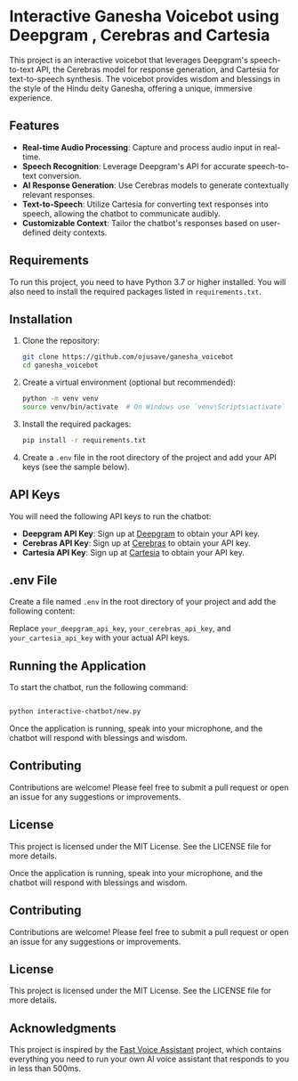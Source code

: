 # Interactive Ganesha Voicebot using Deepgram , Cerebras and Cartesia

This project is an interactive voicebot that leverages Deepgram's speech-to-text API, the Cerebras model for response generation, and Cartesia for text-to-speech synthesis. The voicebot provides wisdom and blessings in the style of the Hindu deity Ganesha, offering a unique, immersive experience.

## Features

- **Real-time Audio Processing**: Capture and process audio input in real-time.
- **Speech Recognition**: Leverage Deepgram's API for accurate speech-to-text conversion.
- **AI Response Generation**: Use Cerebras models to generate contextually relevant responses.
- **Text-to-Speech**: Utilize Cartesia for converting text responses into speech, allowing the chatbot to communicate audibly.
- **Customizable Context**: Tailor the chatbot's responses based on user-defined deity contexts.

## Requirements

To run this project, you need to have Python 3.7 or higher installed. You will also need to install the required packages listed in `requirements.txt`.

## Installation

1. Clone the repository:
   ```bash
   git clone https://github.com/ojusave/ganesha_voicebot
   cd ganesha_voicebot
   ```

2. Create a virtual environment (optional but recommended):
   ```bash
   python -m venv venv
   source venv/bin/activate  # On Windows use `venv\Scripts\activate`
   ```

3. Install the required packages:
   ```bash
   pip install -r requirements.txt
   ```

4. Create a `.env` file in the root directory of the project and add your API keys (see the sample below).

## API Keys

You will need the following API keys to run the chatbot:

- **Deepgram API Key**: Sign up at [Deepgram](https://deepgram.com/) to obtain your API key.
- **Cerebras API Key**: Sign up at [Cerebras](https://cerebras.net/) to obtain your API key.
- **Cartesia API Key**: Sign up at [Cartesia](https://cartesia.ai/) to obtain your API key.

## .env File

Create a file named `.env` in the root directory of your project and add the following content:


Replace `your_deepgram_api_key`, `your_cerebras_api_key`, and `your_cartesia_api_key` with your actual API keys.

## Running the Application

To start the chatbot, run the following command:

```bash

python interactive-chatbot/new.py
```

Once the application is running, speak into your microphone, and the chatbot will respond with blessings and wisdom.

## Contributing

Contributions are welcome! Please feel free to submit a pull request or open an issue for any suggestions or improvements.

## License

This project is licensed under the MIT License. See the LICENSE file for more details.


Once the application is running, speak into your microphone, and the chatbot will respond with blessings and wisdom.

## Contributing

Contributions are welcome! Please feel free to submit a pull request or open an issue for any suggestions or improvements.

## License

This project is licensed under the MIT License. See the LICENSE file for more details.

## Acknowledgments

This project is inspired by the [Fast Voice Assistant](https://github.com/dsa/fast-voice-assistant) project, which contains everything you need to run your own AI voice assistant that responds to you in less than 500ms.